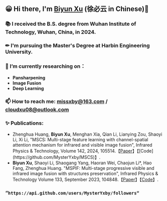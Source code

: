 ## 😀 Hi there, I'm [Biyun Xu](https://github.com/MysterYxby/MysterYxby) (徐必云 in Chinese)👋

### 📚 I received the B.S. degree from Wuhan Institute of Technology, Wuhan, China, in 2024. 
### ✏ I'm pursuing the Master's Degree at Harbin Engineering University.
### 🔭 I’m currently researching on：
- **Pansharpening**
- **Image Fusion**
- **Deep Learning**
### 📫 How to reach me: missxby@163.com / cloudxu08@outlook.com 
### ✨ Publications: 
- Zhenghua Huang, **Biyun Xu**, Menghan Xia, Qian Li, Lianying Zou, Shaoyi Li, Xi Li, "MSCS: Multi-stage feature learning with channel-spatial attention mechanism for infrared and visible image fusion", Infrared Physics & Technology, Volume 142, 2024, 105514.【[Paper](https://doi.org/10.1016/j.infrared.2024.105514.)】【[Code](https://github.com/MysterYxby/MSCS)】.
- **Biyun Xu**, Shaoyi Li, Shaogang Yang, Haoran Wei, Chaojun Li*, Hao Fang, Zhenghua Huang. "MSPIF: Multi-stage progressive visible and infrared image fusion with structures preservation", Infrared Physics & Technology Volume 133, September 2023, 104848.【[Paper](https://doi.org/10.1016/j.infrared.2023.104848)】【[Code](https://github.com/MysterYxby/MSPIF)】.
###  “`https://api.github.com/users/MysterYxby/followers“`
<!--
**MysterYxby/MysterYxby** is a ✨ _special_ ✨ repository because its `README.md` (this file) appears on your GitHub profile.

Here are some ideas to get you started:

- 🔭 I’m currently working on ...
- 🌱 I’m currently learning ...
- 👯 I’m looking to collaborate on ...
- 🤔 I’m looking for help with ...
- 💬 Ask me about ...
- 📫 How to reach me: ...
- 😄 Pronouns: ...
- ⚡ Fun fact: ...
-->
